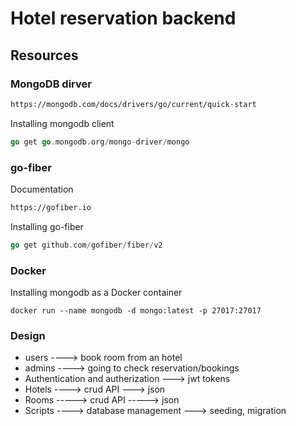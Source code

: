 # Hotel reservation backend

## Resources

### MongoDB dirver

```bash
https://mongodb.com/docs/drivers/go/current/quick-start
```

Installing mongodb client

```go
go get go.mongodb.org/mongo-driver/mongo
```

### go-fiber

Documentation

```bash
https://gofiber.io
```

Installing go-fiber

```go
go get github.com/gofiber/fiber/v2
```

### Docker

Installing mongodb as a Docker container

```docker
docker run --name mongodb -d mongo:latest -p 27017:27017
```

### Design

- users ----> book room from an hotel
- admins ----> going to check reservation/bookings
- Authentication and autherization ---> jwt tokens
- Hotels ----> crud API ---> json
- Rooms -----> crud API -----> json
- Scripts ----> database management ---> seeding, migration
